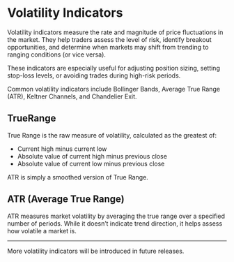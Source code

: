 # Volatility Indicators

Volatility indicators measure the rate and magnitude of price fluctuations in the market. They help traders assess the level of risk, identify breakout opportunities, and determine when markets may shift from trending to ranging conditions (or vice versa).

These indicators are especially useful for adjusting position sizing, setting stop-loss levels, or avoiding trades during high-risk periods.

Common volatility indicators include Bollinger Bands, Average True Range (ATR), Keltner Channels, and Chandelier Exit.

## **TrueRange**

True Range is the raw measure of volatility, calculated as the greatest of:
- Current high minus current low
- Absolute value of current high minus previous close
- Absolute value of current low minus previous close

ATR is simply a smoothed version of True Range.

## **ATR (Average True Range)**

ATR measures market volatility by averaging the true range over a specified number of periods. While it doesn’t indicate trend direction, it helps assess how volatile a market is.

---

More volatility indicators will be introduced in future releases.